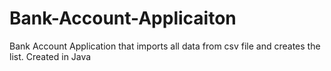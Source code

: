 # Bank-Account-Applicaiton
Bank Account Application  that imports all data from csv file and creates the list. Created in Java
